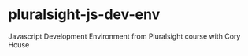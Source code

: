 # pluralsight-js-dev-env
Javascript Development Environment from Pluralsight course with Cory House 

